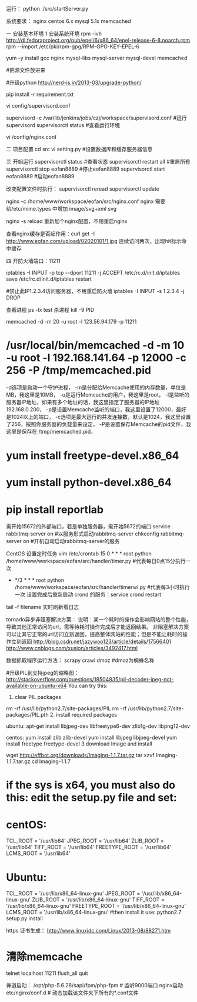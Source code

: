 运行： python ./src/startServer.py

系统要求：
nginx
centos 6.x
mysql 5.1x
memcached

一 安装基本环境
1 安装系统环境
rpm -ivh http://dl.fedoraproject.org/pub/epel/6/x86_64/epel-release-6-8.noarch.rpm
rpm --import /etc/pki/rpm-gpg/RPM-GPG-KEY-EPEL-6

yum -y install gcc nginx mysql-libs mysql-server mysql-devel memcached


#把源文件放进来

#升级python http://nerd-is.in/2013-03/upgrade-python/

pip install -r requirement.txt

vi config/supervisord.conf


supervisord -c /var/lib/jenkins/jobs/czj/workspace/supervisord.conf #运行supervisord
supervisorctl status #查看运行环境

vi /config/nginx.conf


二 项目配置
cd src
vi setting.py
#设置数据库和缓存服务器信息


三 开始运行
supervisorctl status    #查看状态
supervisorctl restart all   #重启所有
supervisorctl stop eofan8889    #停止eofan8889
supervisorctl start eofan8889   #启动eofan8889

改变配置文件时执行：
supervisorctl reread
supervisorctl update

nginx -c /home/www/workspace/eofan/src/nginx.conf
nginx 需要给/etc/mime.types 中增加 image/svg+xml      svg

nginx -s reload 重新加个nginx配置，不用重启nginx

查看nginx缓存是否起作用：curl get -I http://www.eofan.com/upload/02020101/1.jpg
连续访问两次，出现hit标示命中缓存

四 开防火墙端口：11211

iptables -I INPUT -p tcp --dport 11211 -j ACCEPT
/etc/rc.d/init.d/iptables save
/etc/rc.d/init.d/iptables restart

#禁止此IP1.2.3.4访问服务器，不用重启防火墙
iptables -I INPUT -s 1.2.3.4 -j DROP

查看进程
ps -lx
test
杀进程
kill -9 PID

memcached -d -m 20 -u root -l 123.56.94.179 -p 11211

# /usr/local/bin/memcached -d -m 10 -u root -l 192.168.141.64 -p 12000 -c 256 -P /tmp/memcached.pid
-d选项是启动一个守护进程，
-m是分配给Memcache使用的内存数量，单位是MB，我这里是10MB，
-u是运行Memcache的用户，我这里是root，
-l是监听的服务器IP地址，如果有多个地址的话，我这里指定了服务器的IP地址192.168.0.200，
-p是设置Memcache监听的端口，我这里设置了12000，最好是1024以上的端口，
-c选项是最大运行的并发连接数，默认是1024，我这里设置了256，按照你服务器的负载量来设定，
-P是设置保存Memcache的pid文件，我这里是保存在 /tmp/memcached.pid，

#  yum install freetype-devel.x86_64
#  yum install python-devel.x86_64

#  pip install reportlab

需开始15672的外部端口，若是单独服务器，需开始5672的端口
service rabbitmq-server on #以服务形式启动rabbitmq-server
chkconfig rabbitmq-server on #开机自动启动rabbitmq-server的服务

CentOS 设置定时任务
vim /etc/crontab
15 0 * * * root python /home/www/workspace/eofan/src/handler/timer.py #代表每日0点15分执行一次
* */3 * * * root python /home/www/workspace/eofan/src/handler/timerwl.py #代表每3小时执行一次
设置完成后重新启动 crond 的服务：service crond restart

tail -f filename 实时刷新看日志

tornado异步非阻塞解决方案：
说明：某一个耗时的操作会影响网站的整个性能，导致其他正常访问的url，需等待耗时操作完成后才能返回结果。
非阻塞解决方案可以让其它正常的url访问立刻返回，提高整体网站的性能；但是不能让耗时的操作立刻返回
http://blog.csdn.net/jazywoo123/article/details/17566401
http://www.cnblogs.com/xusion/articles/3492417.html

数据抓取程序运行方法：
scrapy crawl dmoz #dmoz为蜘蛛名称


#升级PIL到支持jpeg的缩略图：
http://stackoverflow.com/questions/18504835/pil-decoder-jpeg-not-available-on-ubuntu-x64
You can try this:

1. clear PIL packages

rm -rf /usr/lib/python2.7/site-packages/PIL
rm -rf /usr/lib/python2.7/site-packages/PIL.pth
2. install required packages

ubuntu:
apt-get install libjpeg-dev libfreetype6-dev zlib1g-dev libpng12-dev

centos:
yum install zlib zlib-devel
yum install libjpeg libjpeg-devel
yum install freetype freetype-devel
3.download Image and install

wget http://effbot.org/downloads/Imaging-1.1.7.tar.gz
tar xzvf Imaging-1.1.7.tar.gz
cd Imaging-1.1.7
# if the sys is x64, you must also do this: edit the setup.py file and set:
# centOS:
TCL_ROOT = '/usr/lib64'
JPEG_ROOT = '/usr/lib64'
ZLIB_ROOT = '/usr/lib64'
TIFF_ROOT = '/usr/lib64'
FREETYPE_ROOT = '/usr/lib64'
LCMS_ROOT = '/usr/lib64'
# Ubuntu:
TCL_ROOT = '/usr/lib/x86_64-linux-gnu'
JPEG_ROOT = '/usr/lib/x86_64-linux-gnu'
ZLIB_ROOT = '/usr/lib/x86_64-linux-gnu'
TIFF_ROOT = '/usr/lib/x86_64-linux-gnu'
FREETYPE_ROOT = '/usr/lib/x86_64-linux-gnu'
LCMS_ROOT = '/usr/lib/x86_64-linux-gnu'
#then install it use:
python2.7 setup.py install


https 证书生成：
http://www.linuxidc.com/Linux/2013-08/88271.htm

# 清除memcache
telnet localhost 11211
flush_all
quit

禅道启动：
 /opt/php-5.6.28/sapi/fpm/php-fpm # 监听9000端口
 nginx启动 etc/nginx/conf.d # 动态加载该文件夹下所有的*.conf文件